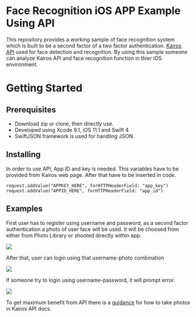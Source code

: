 # Face Recognition iOS APP Example Using API
This repository provides a working sample of face recognition system which is built to be a second factor 
of a two factor authentication. [Kairos API](https://www.kairos.com/) used for face detection and recognition. By using this sample someone can analyze Kairos API and face recognition function in thier iOS environment. 

# Getting Started

## Prerequisites
* 	Download zip or clone, then directly use.
* 	Developed using Xcode 9.1, iOS 11.1 and Swift 4
*	SwiftJSON framework is used for handling JSON.

## Installing
In order to use API, App ID and key is needed. This variables have to be provided from Kairos web page. After that have to be inserted in code.
    
```
request.addValue("APPKEY_HERE", forHTTPHeaderField: "app_key")
request.addValue("APPID_HERE", forHTTPHeaderField: "app_id")
```

## Examples
First user has to register using username and password, as a second factor authentication a photo of user face will be used. It will be choosed from either from Photo Library or shooted directly within app. 

![](https://github.com/mhmmtucan/project1-1/blob/master/docs/gifs/register.gif)

After that, user can login using that username-photo combination

![](https://github.com/mhmmtucan/project1-1/blob/master/docs/gifs/login.gif)

If someone try to login using username-password, it will prompt error.
	
![](https://github.com/mhmmtucan/project1-1/blob/master/docs/gifs/error.gif)

To get maximum benefit from API there is a [guidance](https://www.kairos.com/docs/api/best-practices) for how to take photos in Kairos API docs.
